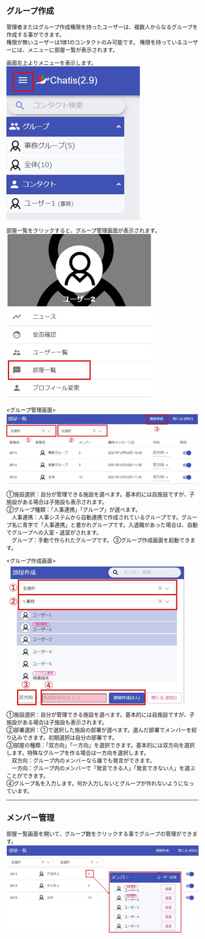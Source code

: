 ## グループ作成

管理者またはグループ作成権限を持ったユーザーは、複数人からなるグループを作成する事ができます。  
権限が無いユーザーは1体1のコンタクトのみ可能です。
権限を持っているユーザーには、メニューに部屋一覧が表示されます。  

画面左上よりメニューを表示します。  
![Screenshot](img/グループ作成1.jpg)  

部屋一覧をクリックすると、グループ管理画面が表示されます。
![Screenshot](img/グループ作成2.jpg)  

<グループ管理画面>  
![Screenshot](img/グループ作成3.jpg)  

①施設選択：自分が管理できる施設を選べます。基本的には自施設ですが、子施設がある場合は子施設も表示されます。  
②グループ種類：「人事連携」「グループ」が選べます。  
　人事連携：人事システムから自動連携で作成されているグループです。グループ名に青字で「人事連携」と書かれグループです。入退職があった場合は、自動でグループへの入室・退室がされます。  
　グループ：手動で作られたグループです。
③グループ作成画面を起動できます。  

<グループ作成画面>  
![Screenshot](img/グループ作成4.jpg)   
①施設選択：自分が管理できる施設を選べます。基本的には自施設ですが、子施設がある場合は子施設も表示されます。  
②部署選択：①で選択した施設の部署が選べます。選んだ部署でメンバーを絞り込みできます。初期選択は自分の部署です。  
③部屋の種類：「双方向」「一方向」を選択できます。基本的には双方向を選択します。特殊なグループを作る場合は一方向を選択します。  
　双方向：グループ内のメンバーなら誰でも発言ができます。  
　一方向：グループ内のメンバーで「発言できる人」「発言できない人」を選ぶことができます。  
④グループ名を入力します。何か入力しないとグループが作れないようになっています。  

---

## メンバー管理

部屋一覧画面を開いて、グループ数をクリックする事でグループの管理ができます。  
![Screenshot](img/bukai4.jpg)  
